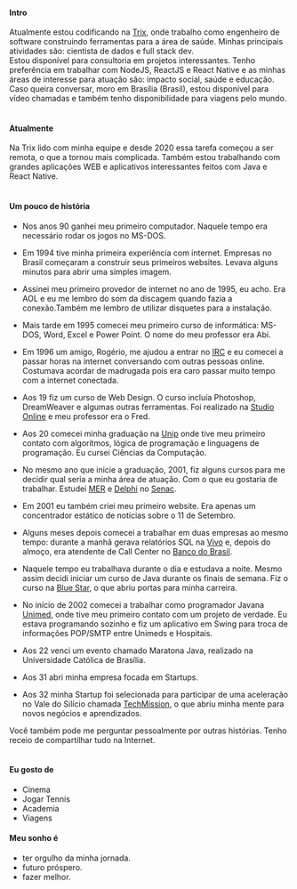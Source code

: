 
#### Intro
Atualmente estou codificando na [Trix](https://trixti.com.br), onde trabalho como engenheiro de software construindo ferramentas para a área de saúde. Minhas principais atividades são: cientista de dados e full stack dev.
<br>
Estou disponível para consultoria em projetos interessantes. Tenho preferência em trabalhar com NodeJS, ReactJS e React Native e as minhas áreas de interesse para atuação são: impacto social, saúde e educação. Caso queira conversar, moro em Brasília (Brasil), estou disponível para vídeo chamadas e também tenho disponibilidade para viagens pelo mundo.
<br><br>
#### Atualmente
Na Trix lido com minha equipe e desde 2020 essa tarefa começou a ser remota, o que a tornou mais complicada. Também estou trabalhando com grandes aplicações WEB e aplicativos interessantes feitos com Java  e React Native.
<br><br>
#### Um pouco de história

- Nos anos 90 ganhei meu primeiro computador. Naquele tempo era necessário rodar os jogos no MS-DOS.

- Em 1994 tive minha primeira experiência com internet. Empresas no Brasil começaram a construir seus primeiros websites. Levava alguns minutos para abrir uma simples imagem.

- Assinei meu primeiro provedor de internet no ano de 1995, eu acho. Era AOL e eu me lembro do som da discagem quando fazia a conexão.Também me lembro de utilizar disquetes para a instalação.

- Mais tarde em 1995 comecei meu primeiro curso de informática: MS-DOS, Word, Excel e Power Point. O nome do meu professor era Abi.

- Em 1996 um amigo, Rogério, me ajudou a entrar no [IRC](https://pt.wikipedia.org/wiki/Internet_Relay_Chat) e eu comecei a passar horas na internet conversando com outras pessoas online. Costumava acordar de madrugada pois era caro passar muito tempo com a internet conectada.

- Aos 19 fiz um curso de Web Design. O curso incluía Photoshop, DreamWeaver e algumas outras ferramentas. Foi realizado na [Studio Online](https://www.studioonline.com.br) e meu professor era o Fred.

- Aos 20 comecei minha graduação na [Unip](http://unip.br) onde tive meu primeiro contato com algorítmos, lógica de programação e linguagens de programação. Eu cursei Ciências da Computação.

- No mesmo ano que inicie a graduação, 2001, fiz alguns cursos para me decidir qual seria a minha área de atuação. Com o que eu gostaria de trabalhar. Estudei [MER](https://en.wikipedia.org/wiki/Entity–relationship_model) e [Delphi](https://en.wikipedia.org/wiki/Delphi_(software)) no [Senac](https://www.senac.br).

- Em 2001 eu também criei meu primeiro website. Era apenas um concentrador estático de notícias sobre o 11 de Setembro.

- Alguns meses depois comecei a trabalhar em duas empresas ao mesmo tempo: durante a manhã gerava relatórios SQL na [Vivo](https://pt.wikipedia.org/wiki/TCO) e, depois do almoço, era atendente de Call Center no [Banco do Brasil](https://www.bbts.com.br).

- Naquele tempo eu trabalhava durante o dia e estudava a noite. Mesmo assim decidi iniciar um curso de Java durante os finais de semana. Fiz o curso na [Blue Star](http://bluestar.technology), o que abriu portas para minha carreira.

- No início de 2002 comecei a trabalhar como programador Javana [Unimed](https://www.unimed.coop.br), onde tive meu primeiro contato com um projeto de verdade. Eu estava programando sozinho e fiz um aplicativo em Swing para troca de informações POP/SMTP entre Unimeds e Hospitais.

- Aos 22 venci um evento chamado Maratona Java, realizado na Universidade Católica de Brasília.

- Aos 31 abri minha empresa focada em Startups.

- Aos 32 minha Startup foi selecionada para participar de uma aceleração no Vale do Silício chamada [TechMission](https://revistapegn.globo.com/Startups/noticia/2013/08/conheca-startups-vencedoras-da-techmission-2013.html), o que abriu minha mente para novos negócios e aprendizados.

Você também pode me perguntar pessoalmente por outras histórias. Tenho receio de compartilhar tudo na Internet.
<br><br>
#### Eu gosto de
- Cinema
- Jogar Tennis
- Academia
- Viagens

#### Meu sonho é

- ter orgulho da minha jornada.
- futuro próspero.
- fazer melhor.

